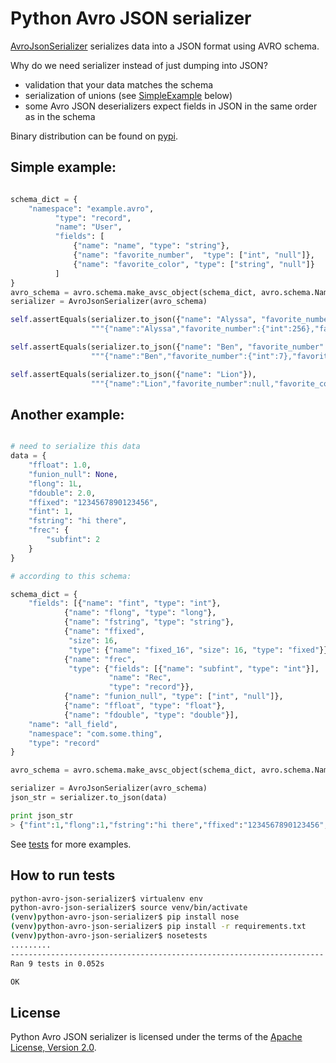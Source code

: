 Python Avro JSON serializer
================

[AvroJsonSerializer](avro_json_serializer/__init__.py#L28) serializes data into a JSON format using AVRO schema.

Why do we need serializer instead of just dumping into JSON?
* validation that your data matches the schema
* serialization of unions (see [SimpleExample](#simple-example) below)
* some Avro JSON deserializers expect fields in JSON in the same order as in the schema

Binary distribution can be found on [pypi](https://pypi.python.org/pypi/avro_json_serializer/).

## Simple example:

```python

schema_dict = {
    "namespace": "example.avro",
          "type": "record",
          "name": "User",
          "fields": [
              {"name": "name", "type": "string"},
              {"name": "favorite_number",  "type": ["int", "null"]},
              {"name": "favorite_color", "type": ["string", "null"]}
          ]
}
avro_schema = avro.schema.make_avsc_object(schema_dict, avro.schema.Names())
serializer = AvroJsonSerializer(avro_schema)

self.assertEquals(serializer.to_json({"name": "Alyssa", "favorite_number": 256}),
                  """{"name":"Alyssa","favorite_number":{"int":256},"favorite_color":null}""")

self.assertEquals(serializer.to_json({"name": "Ben", "favorite_number": 7, "favorite_color": "red"}),
                  """{"name":"Ben","favorite_number":{"int":7},"favorite_color":{"string":"red"}}""")

self.assertEquals(serializer.to_json({"name": "Lion"}),
                  """{"name":"Lion","favorite_number":null,"favorite_color":null}""")
```

## Another example:

```python

# need to serialize this data
data = {
    "ffloat": 1.0,
    "funion_null": None,
    "flong": 1L,
    "fdouble": 2.0,
    "ffixed": "1234567890123456",
    "fint": 1,
    "fstring": "hi there",
    "frec": {
        "subfint": 2
    }
}

# according to this schema:

schema_dict = {
    "fields": [{"name": "fint", "type": "int"},
            {"name": "flong", "type": "long"},
            {"name": "fstring", "type": "string"},
            {"name": "ffixed",
             "size": 16,
             "type": {"name": "fixed_16", "size": 16, "type": "fixed"}},
            {"name": "frec",
             "type": {"fields": [{"name": "subfint", "type": "int"}],
                      "name": "Rec",
                      "type": "record"}},
            {"name": "funion_null", "type": ["int", "null"]},
            {"name": "ffloat", "type": "float"},
            {"name": "fdouble", "type": "double"}],
    "name": "all_field",
    "namespace": "com.some.thing",
    "type": "record"
}

avro_schema = avro.schema.make_avsc_object(schema_dict, avro.schema.Names())

serializer = AvroJsonSerializer(avro_schema)
json_str = serializer.to_json(data)

print json_str
> {"fint":1,"flong":1,"fstring":"hi there","ffixed":"1234567890123456","frec":{"subfint":2},"funion_null":null,"ffloat":1.0,"fdouble":2.0}

```

See [tests](avro_json_serializer/test/test_avro_json_serializer.py) for more examples.


## How to run tests
```bash
python-avro-json-serializer$ virtualenv env
python-avro-json-serializer$ source venv/bin/activate
(venv)python-avro-json-serializer$ pip install nose
(venv)python-avro-json-serializer$ pip install -r requirements.txt
(venv)python-avro-json-serializer$ nosetests
.........
----------------------------------------------------------------------
Ran 9 tests in 0.052s

OK
```

## License

Python Avro JSON serializer is licensed under the terms of the [Apache License, Version 2.0](http://www.apache.org/licenses/LICENSE-2.0).
